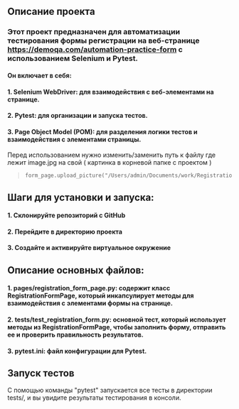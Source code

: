 ## Описание проекта
### Этот проект предназначен для автоматизации тестирования формы регистрации на веб-странице https://demoqa.com/automation-practice-form с использованием Selenium и Pytest. 

#### Он включает в себя:

#### 1. Selenium WebDriver: для взаимодействия с веб-элементами на странице.
#### 2. Pytest: для организации и запуска тестов.
#### 3. Page Object Model (POM): для разделения логики тестов и взаимодействия с элементами страницы.

Перед использованием нужно изменить/заменить путь к файлу где лежит image.jpg на свой ( картинка в корневой папке с проектом )
>     form_page.upload_picture("/Users/admin/Documents/work/Registration_ui_test/image.jpg")


## Шаги для установки и запуска:
#### 1. Склонируйте репозиторий с GitHub
#### 2. Перейдите в директорию проекта
#### 3. Создайте и активируйте виртуальное окружение

## Описание основных файлов:
#### 1. pages/registration_form_page.py: содержит класс RegistrationFormPage, который инкапсулирует методы для взаимодействия с элементами формы на странице.
#### 2. tests/test_registration_form.py: основной тест, который использует методы из RegistrationFormPage, чтобы заполнить форму, отправить ее и проверить правильность результатов.
#### 3. pytest.ini: файл конфигурации для Pytest.

## Запуск тестов
С помощью команды  "pytest"  запускается все тесты в директории tests/, и вы увидите результаты тестирования в консоли.



